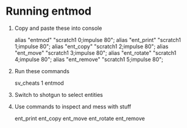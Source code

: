 # Running entmod

1. Copy and paste these into console

    alias "entmod" "scratch1 0;impulse 80";
    alias "ent_print" "scratch1 1;impulse 80";
    alias "ent_copy" "scratch1 2;impulse 80";
    alias "ent_move" "scratch1 3;impulse 80";
    alias "ent_rotate" "scratch1 4;impulse 80";
    alias "ent_remove" "scratch1 5;impulse 80";

2. Run these commands

    sv_cheats 1
    entmod

3. Switch to shotgun to select entities

4. Use commands to inspect and mess with stuff

    ent_print
    ent_copy
    ent_move
    ent_rotate
    ent_remove
